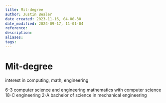 ```yaml
---
title: Mit-degree
author: Justin Bealer
date_created: 2023-11-16, 04-00-30
date_modified: 2024-09-17, 11-01-04
reference: 
description: 
aliases: 
tags: 
---
```

# Mit-degree
interest in computing, math, engineering

6-3 computer science and engineering
mathematics with computer science 18-C
engineering 2-A
bachelor of science in mechanical engineering
